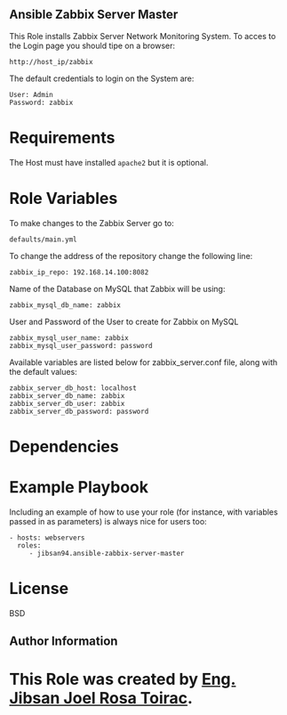 ## Ansible Zabbix Server Master

This Role installs Zabbix Server Network Monitoring System. To acces to the Login page you should tipe on a browser:

    http://host_ip/zabbix

The default credentials to login on the System are:

    User: Admin
    Password: zabbix

# Requirements

The Host must have installed `apache2` but it is optional.

# Role Variables

To make changes to the Zabbix Server go to:

    defaults/main.yml

To change the address of the repository change the following line:

    zabbix_ip_repo: 192.168.14.100:8082

Name of the Database on MySQL that Zabbix will be using:

    zabbix_mysql_db_name: zabbix

User and Password of the User to create for Zabbix on MySQL

    zabbix_mysql_user_name: zabbix
    zabbix_mysql_user_password: password

Available variables are listed below for zabbix_server.conf file, along with the default values:

    zabbix_server_db_host: localhost
    zabbix_server_db_name: zabbix
    zabbix_server_db_user: zabbix
    zabbix_server_db_password: password

# Dependencies

    

# Example Playbook

Including an example of how to use your role (for instance, with variables passed in as parameters) is always nice for users too:

    - hosts: webservers
      roles:
         - jibsan94.ansible-zabbix-server-master

# License

BSD

## Author Information

# This Role was created by [Eng. Jibsan Joel Rosa Toirac](https://www.facebook.com/jibsanjoel.rosatoirac).

